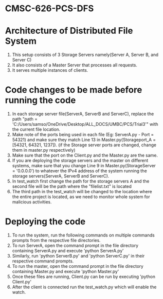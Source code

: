 # CMSC-626-PCS-DFS

# Architecture of Distributed File System
1. This setup consists of 3 Storage Servers namely(Server A, Server B, and Server C)
2. It also consists of a Master Server that processes all requests.
3. It serves multiple instances of clients.

# Code changes to be made before running the code
1. In each storage server file(ServerA, ServerB and ServerC), replace the path "path = 'C:/Users/samso/OneDrive/Desktop/ALL_DOCS/UMBC/PCS/Trial3'" with the current file location.
2. Make note of the ports being used in each file (Eg: ServerA.py - Port = 54321) and make sure they match Line 13 in Master.py(Storageport_A = [54321, 64321, 1237]). (if the Storage server ports are changed, change them in master.py respectively)
3. Make sure that the port on the Client.py and the Master.py are the same.
4. If you are deploying the storage servers and the master on different systems, make sure that you change Line 9 in Master.py(StorageServer = '0.0.0.0') to whatever the IPv4 address of the system running the storage servers(ServerA, ServerB and ServerC).
5. In test_watch first change the path for the storage servers A and the second file will be the path where the "filelist.txt" is located
6. The third path in the test_watch will be changed to the location where the entire project is located, as we need to monitor whole system for malicious activities.

# Deploying the code
1. To run the system, run the following commands on multiple commands prompts from the respective file directories.
2. To run ServerA, open the command prompt in the file directory containing ServerA.py and execute 'python ServerA.py'
3. Similarly, run 'python ServerB.py' and 'python ServerC.py' in their respective command prompts.
4. To run the master, open the command prompt in the file directory containing Master.py and execute 'python Master.py'
5. Once these files are running, Client.py can be run by executing 'python Client.py'
6. After the client is connected run the test_watch.py which will enable the watch.
